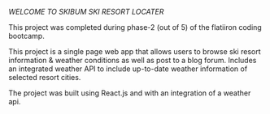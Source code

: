 *WELCOME TO SKIBUM SKI RESORT LOCATER*

This project was completed during phase-2 (out of 5) of the flatiiron coding bootcamp.

This project is a single page web app that allows users to browse ski resort information & weather conditions as well as post to a blog forum. Includes an integrated weather API to include up-to-date weather information of selected resort cities.

The project was built using React.js and with an integration of a weather api.
